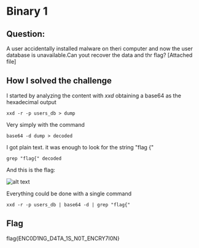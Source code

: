 # Binary 1

## Question:

A user accidentally installed malware on theri computer and now the user database is unavailable.Can yout recover the data and thr flag?
[Attached file]

## How I solved the challenge

I started by analyzing the content with *xxd* obtaining a base64 as the hexadecimal output

    xxd -r -p users_db > dump

Very simply with the command

    base64 -d dump > decoded

I got plain text. it was enough to look for the string "flag {"

    grep "flag{" decoded

And this is the flag:

![alt text](https://i.imgur.com/hDHwZKC.png) 


Everything could be done with a single command

    xxd -r -p users_db | base64 -d | grep "flag{"

## Flag

flag{ENC0D1NG_D4TA_1S_N0T_ENCRY7I0N}
